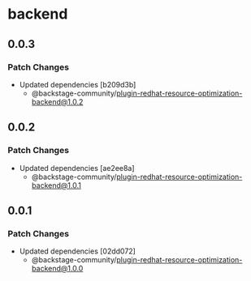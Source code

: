 # backend

## 0.0.3

### Patch Changes

- Updated dependencies [b209d3b]
  - @backstage-community/plugin-redhat-resource-optimization-backend@1.0.2

## 0.0.2

### Patch Changes

- Updated dependencies [ae2ee8a]
  - @backstage-community/plugin-redhat-resource-optimization-backend@1.0.1

## 0.0.1

### Patch Changes

- Updated dependencies [02dd072]
  - @backstage-community/plugin-redhat-resource-optimization-backend@1.0.0
